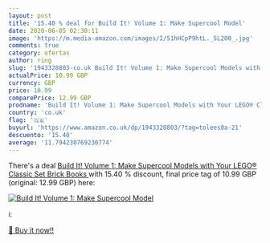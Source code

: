 ```yaml
---
layout: post
title: '15.40 % deal for Build It! Volume 1: Make Supercool Model'
date: 2020-06-05 02:30:11
image: 'https://m.media-amazon.com/images/I/51hHCpP9htL._SL200_.jpg'
comments: true
category: ofertas
author: ring
slug: '1943328803-co.uk Build It! Volume 1: Make Supercool Models with Your LEGO® Classic Set  Brick Books '
actualPrice: 10.99 GBP
currency: GBP
price: 10.99
comparePrice: 12.99 GBP
prodname: 'Build It! Volume 1: Make Supercool Models with Your LEGO® Classic Set  Brick Books '
country: 'co.uk'
flag: '🇬🇧'
buyurl: 'https://www.amazon.co.uk/dp/1943328803/?tag=tolees0a-21'
descuento: '15.40'
average: '11.794230769230774'
---
```


There's a deal [Build It! Volume 1: Make Supercool Models with Your LEGO® Classic Set  Brick Books ](https://www.amazon.co.uk/dp/1943328803/?tag=tolees0a-21)  with  15.40 % discount, final price tag of  10.99 GBP (original: 12.99 GBP) here:

[![Build It! Volume 1: Make Supercool Model](https://m.media-amazon.com/images/I/51hHCpP9htL._SL200_.jpg)](https://www.amazon.co.uk/dp/1943328803/?tag=tolees0a-21)

ℹ️:


[🛒 Buy it now!!](https://www.amazon.co.uk/dp/1943328803/?tag=tolees0a-21)
